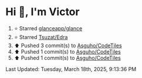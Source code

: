 <h1>Hi 👋, I'm Victor </h1>

<!--RECENT_ACTIVITY:start-->
1. ⭐ Starred [glanceapp/glance](https://github.com/glanceapp/glance)<br>
2. ⭐ Starred [Tsuzat/Edra](https://github.com/Tsuzat/Edra)<br>
3. ⬆️ Pushed 3 commit(s) to [Asguho/CodeTiles](https://github.com/Asguho/CodeTiles)<br>
4. ⬆️ Pushed 1 commit(s) to [Asguho/CodeTiles](https://github.com/Asguho/CodeTiles)<br>
5. ⬆️ Pushed 1 commit(s) to [Asguho/CodeTiles](https://github.com/Asguho/CodeTiles)<br>
<!--RECENT_ACTIVITY:end-->

<!--RECENT_ACTIVITY:last_update-->
Last Updated: Tuesday, March 18th, 2025, 9:13:36 PM
<!--RECENT_ACTIVITY:last_update_end-->
